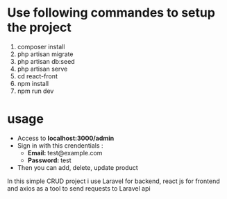 # Use following commandes to setup the project

<ol>
    <li>composer install </li>
    <li>php artisan migrate </li>
    <li>php artisan db:seed</li>
    <li>php artisan serve</li>
    <li>cd react-front </li>
    <li>npm install </li>
    <li>npm run dev</li>
</ol>

# usage

<ul> 
<li>Access to <strong>localhost:3000/admin</strong></li>
<li>Sign in with this crendentials : 
    <ul>
        <li><strong>Email: </strong> test@example.com</li>
        <li><strong>Password: </strong> test</li>
    </ul>
</li>
<li>Then you can add, delete, update product </li>
</ul>
<p>In this simple CRUD project i use Laravel for backend, react js for frontend and axios as a tool to send requests to Laravel api </p>

